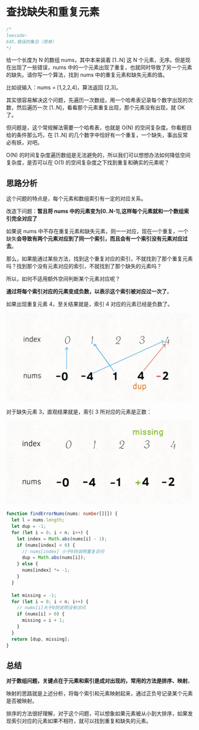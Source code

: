 # 查找缺失和重复元素

```typescript
/*
leecode:
645.错误的集合（简单）
*/
```

给一个长度为 N 的数组 nums，其中本来装着 [1..N] 这 N 个元素，无序。但是现在出现了一些错误，nums 中的一个元素出现了重复，也就同时导致了另一个元素的缺失。请你写一个算法，找到 nums 中的重复元素和缺失元素的值。

比如说输入：nums = [1,2,2,4]，算法返回 [2,3]。

其实很容易解决这个问题，先遍历一次数组，用一个哈希表记录每个数字出现的次数，然后遍历一次 [1..N]，看看那个元素重复出现，那个元素没有出现，就 OK 了。

但问题是，这个常规解法需要一个哈希表，也就是 O(N) 的空间复杂度。你看题目给的条件那么巧，在 [1..N] 的几个数字中恰好有一个重复，一个缺失，事出反常必有妖，对吧。

O(N) 的时间复杂度遍历数组是无法避免的，所以我们可以想想办法如何降低空间复杂度，是否可以在 O(1) 的空间复杂度之下找到重复和确实的元素呢？

## 思路分析

这个问题的特点是，每个元素和数组索引有一定的对应关系。

改造下问题：**暂且将 nums 中的元素变为[0..N-1],这样每个元素就和一个数组索引完全对应了**

如果说 nums 中不存在重复元素和缺失元素，则一一对应，现在一个重复，一个缺失**会导致有两个元素对应到了同一个索引，而且会有一个索引没有元素对应过去**。

那么，如果能通过某些方法，找到这个重复对应的索引，不就找到了那个重复元素吗？找到那个没有元素对应的索引，不就找到了那个缺失的元素吗？

所以，如何不适用额外空间判断某个元素对应呢？

**通过将每个索引对应的元素变成负数，以表示这个索引被对应过一次了**。

如果出现重复元素 4，至关结果就是，索引 4 对应的元素已经是负数了。

![查找缺失和重复元素1](../../../../resource/blogs/images/algorithm/查找缺失和重复元素1.png)

对于缺失元素 3，直观结果就是，索引 3 所对应的元素是正数：

![查找缺失和重复元素2](../../../../resource/blogs/images/algorithm/查找缺失和重复元素2.png)

```typescript
function findErrorNums(nums: number[][]) {
  let l = nums.length;
  let dup = -1;
  for (let i = 0; i < n; i++) {
    let index = Math.abs(nums[i] - 1);
    if (nums[index] < 0) {
      // nums[index] 小于0则说明重复访问
      dup = Math.abs(nums[i]);
    } else {
      nums[index] *= -1;
    }
  }

  let missing = -1;
  for (let i = 0; i < n; i++) {
    // nums[i]大于0则说明没有访问
    if (nums[i] > 0) {
      missing = i + 1;
    }
  }
  return [dup, missing];
}
```

## 总结

**对于数组问题，关键点在于元素和索引是成对出现的，常用的方法是排序、映射**。

映射的思路就是上述分析，将每个索引和元素映射起来，通过正负号记录某个元素是否被映射。

排序的方法很好理解，对于这个问题，可以想象如果元素被从小到大排序，如果发现索引对应的元素如果不相符，就可以找到重复和缺失的元素。
